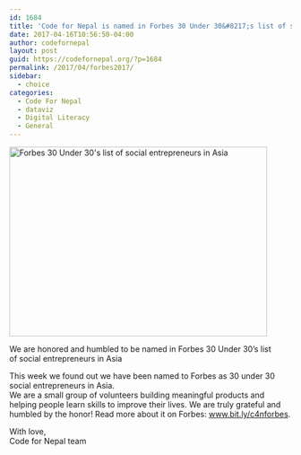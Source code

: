 ```yaml
---
id: 1684
title: 'Code for Nepal is named in Forbes 30 Under 30&#8217;s list of social entrepreneurs in Asia'
date: 2017-04-16T10:56:50-04:00
author: codefornepal
layout: post
guid: https://codefornepal.org/?p=1684
permalink: /2017/04/forbes2017/
sidebar:
  - choice
categories:
  - Code For Nepal
  - dataviz
  - Digital Literacy
  - General
---
```

<div id="attachment_1685" style="width: 470px" class="wp-caption alignnone">
  <a href="https://codefornepal.org/wp-content/uploads/2017/04/17884425_10158609489930002_6244369537860688731_n.jpg"><img aria-describedby="caption-attachment-1685" class="size-full wp-image-1685" src="https://codefornepal.org/wp-content/uploads/2017/04/17884425_10158609489930002_6244369537860688731_n.jpg" alt="Forbes 30 Under 30's list of social entrepreneurs in Asia" width="460" height="338" srcset="https://codefornepal.org/wp-content/uploads/2017/04/17884425_10158609489930002_6244369537860688731_n.jpg 460w, https://codefornepal.org/wp-content/uploads/2017/04/17884425_10158609489930002_6244369537860688731_n-300x220.jpg 300w" sizes="(max-width: 460px) 100vw, 460px" /></a>
  
  <p id="caption-attachment-1685" class="wp-caption-text">
    We are honored and humbled to be named in Forbes 30 Under 30&#8217;s list of social entrepreneurs in Asia
  </p>
</div>

<div>
</div>

<div>
  This week we found out we have been named to Forbes as 30 under 30 social entrepreneurs in Asia.
</div>

<div>
</div>

<div>
  We are a small group of volunteers building meaningful products and helping people learn skills to improve their lives. We are truly grateful and humbled by the honor! Read more about it on Forbes: <a href="http://www.bit.ly/c4nforbes">www.bit.ly/c4nforbes</a>.</p>
</div>

<div>
  With love,
</div>

<div>
  Code for Nepal team
</div>

<div>
</div>